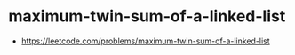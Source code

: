 # maximum-twin-sum-of-a-linked-list
- https://leetcode.com/problems/maximum-twin-sum-of-a-linked-list

